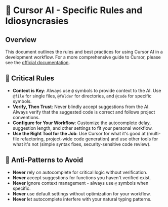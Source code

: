 # 🤖 Cursor AI - Specific Rules and Idiosyncrasies

## Overview
This document outlines the rules and best practices for using Cursor AI in a development workflow. For a more comprehensive guide to Cursor, please see the [official documentation](https://cursor.sh/docs).

## 🚨 Critical Rules

- **Context is Key**: Always use `@` symbols to provide context to the AI. Use `@file` for single files, `@folder` for directories, and `@code` for specific symbols.
- **Verify, Then Trust**: Never blindly accept suggestions from the AI. Always verify that the suggested code is correct and follows project conventions.
- **Configure for Your Workflow**: Customize the autocomplete delay, suggestion length, and other settings to fit your personal workflow.
- **Use the Right Tool for the Job**: Use Cursor for what it's good at (multi-file refactoring, project-wide code generation) and use other tools for what it's not (simple syntax fixes, security-sensitive code review).

## 🚫 Anti-Patterns to Avoid

- **Never** rely on autocomplete for critical logic without verification.
- **Never** accept suggestions for functions you haven't verified exist.
- **Never** ignore context management - always use `@` symbols when specific.
- **Never** use default settings without optimization for your workflow.
- **Never** let autocomplete interfere with your natural typing patterns.
